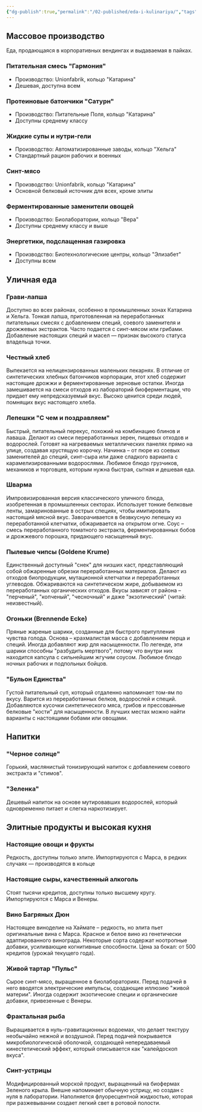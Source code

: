 ```yaml
---
{"dg-publish":true,"permalink":"/02-published/eda-i-kulinariya/","tags":["мир"]}
---
```


## Массовое производство
Еда, продающаяся в корпоративных вендингах и выдаваемая в пайках.
### Питательная смесь "Гармония"
- Производство: Unionfabrik, кольцо "Катарина"
- Дешевая, доступна всем
### Протеиновые батончики "Сатурн"
- Производство: Питательные Поля, кольцо "Катарина"
- Доступны среднему классу
### Жидкие супы и нутри-гели
- Производство: Автоматизированные заводы, кольцо "Хельга"
- Стандартный рацион рабочих и военных
### Синт-мясо
- Производство: Unionfabrik, кольцо "Катарина"
- Основной белковый источник для всех, кроме элиты
### Ферментированные заменители овощей
- Производство: Биолаборатории, кольцо "Вера"
- Доступны среднему классу и выше
### Энергетики, подслащенная газировка
- Производство: Биотехнологические центры, кольцо "Элизабет"
- Доступны всем
## Уличная еда
### Грави-лапша 
Доступно во всех районах, особенно в промышленных зонах Катарина и Хельга. Тонкая лапша, приготовленная на переработанных питательных смесях с добавлением специй, соевого заменителя и дрожжевых экстрактов. Часто подается с синт-мясом или грибами. Добавление настоящих специй и масел — признак высокого статуса владельца точки.
### Честный хлеб
Выпекается на нелицензированных маленьких пекарнях. В отличие от синтетических хлебных батончиков корпорации, этот хлеб содержит настоящие дрожжи и ферментированные зерновые остатки. Иногда замешивается на смеси отходов из лабораторий биоферментации, что придает ему непредсказуемый вкус. Высоко ценится среди людей, помнящих вкус настоящего хлеба.
### Лепешки "С чем и поздравляем"
Быстрый, питательный перекус, похожий на комбинацию блинов и лаваша. Делают из смеси переработанных зерен, пищевых отходов и водорослей. Готовят на нагреваемых металлических панелях прямо на улице, создавая хрустящую корочку. Начинка – от пюре из соевых заменителей до специй, синт-сыра или даже сладкого варианта с карамелизированными водорослями.
Любимое блюдо грузчиков, механиков и торговцев, которым нужна быстрая, сытная и дешевая еда.
### Шварма
Импровизированная версия классического уличного блюда, изобретенная в промышленных секторах. Использует тонкие белковые ленты, замаринованные в острых специях, чтобы имитировать настоящий мясной вкус. Заворачивается в безвкусную лепешку из переработанной клетчатки, обжаривается на открытом огне. Соус – смесь переработанного томатного экстракта, ферментированных бобов и дрожжевого порошка, придающего насыщенный вкус.
### Пылевые чипсы (Goldene Krume)
Единственный доступный "снек" для низших каст, представляющий собой обжаренные обрезки переработанных материалов. Делают из отходов биопродукции, мутационной клетчатки и переработанных углеводов.
Обжариваются на синтетическом жире, добываемом из переработанных органических отходов. Вкусы зависят от района – "перченый", "копченый", "чесночный" и даже "экзотический" (читай: неизвестный).
### Огоньки (Brennende Ecke)
Пряные жареные шарики, созданные для быстрого притупления чувства голода. Основа – крахмалистая масса с добавлением перца и специй. Иногда добавляют жир для насыщенности. По легенде, эти шарики способны "разбудить мертвого", потому что внутри них находится капсула с сильнейшим жгучим соусом. Любимое блюдо ночных рабочих и подпольных бойцов.
### "Бульон Единства"
Густой питательный суп, который отдаленно напоминает том-ям по вкусу. Варится из переработанных белков, водорослей и специй. Добавляются кусочки синтетического мяса, грибов и прессованные белковые "кости" для насыщенности. В лучших местах можно найти варианты с настоящими бобами или овощами.
## Напитки 
### "Черное солнце" 
 Горький, маслянистый тонизирующий напиток с добавлением соевого экстракта и "стимов".
### "Зеленка"
Дешевый напиток на основе мутировавших водорослей, который одновременно питает и слегка наркотизирует.

## Элитные продукты и высокая кухня 
### Настоящие овощи и фрукты
Редкость, доступны только элите. Импортируются с Марса, в редких случаях — производятся в кольце
### Настоящие сыры, качественный алкоголь
Стоят тысячи кредитов, доступны только высшему кругу. Импортируются с Марса и Венеры.
### Вино Багряных Дюн
Настоящее виноделие на Хаймате – редкость, но элита пьет оригинальные вина с Марса. Красное и белое вино из генетически адаптированного винограда. Некоторые сорта содержат ноотропные добавки, усиливающие когнитивные способности.
Цена за бокал: от 500 кредитов (урожай текущего года). 
### Живой тартар "Пульс"
Сырое синт-мясо, выращенное в биолабораториях. Перед подачей в него вводятся электрические импульсы, создающие иллюзию "живой материи".
Иногда содержит экзотические специи и органические добавки, привезенные с Венеры.
### Фрактальная рыба
Выращивается в нуль-гравитационных водоемах, что делает текстуру необычайно нежной и воздушной. Перед подачей покрывается микробиологической оболочкой, создающей непередаваемый кинестетический эффект, который описывается как "калейдоскоп вкуса".
### Синт-устрицы
Модифицированный морской продукт, выращенный на биофермах Зеленого крыла.
Внешне напоминает обычную устрицу, но создан с нуля в лаборатории. Наполняется флуоресцентной жидкостью, которая при разжевывании создает легкий свет в ротовой полости.


